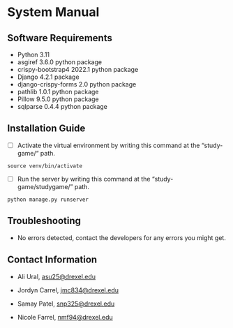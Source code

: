# System Manual

## Software Requirements

- Python 3.11
- asgiref 3.6.0 python package
- crispy-bootstrap4 2022.1 python package
- Django 4.2.1 package
- django-crispy-forms 2.0 python package
- pathlib 1.0.1 python package
- Pillow 9.5.0 python package
- sqlparse 0.4.4 python package


## Installation Guide

- [ ] Activate the virtual environment by writing this command at the “study-game/“ path.

```
source venv/bin/activate
```

- [ ] Run the server by writing this command at the “study-game/studygame/” path.

```
python manage.py runserver
```

## Troubleshooting

- No errors detected, contact the developers for any errors you might get.

## Contact Information

- Ali Ural, asu25@drexel.edu

- Jordyn Carrel, jmc834@drexel.edu

- Samay Patel, snp325@drexel.edu

- Nicole Farrel, nmf94@drexel.edu
